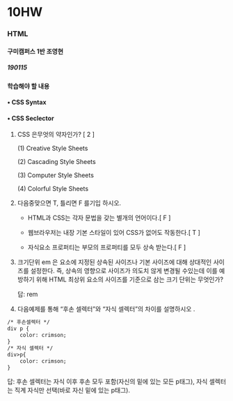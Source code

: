 # 10HW

### HTML

#### 구미캠퍼스 1반 조영현

##### 190115



#### 학습해야 할 내용

#### • CSS Syntax 

#### • CSS Seclector

1. CSS 은무엇의 약자인가? [ 2 ] 

   (1) Creative Style Sheets 

   (2) Cascading Style Sheets 

   (3) Computer Style Sheets

   (4) Colorful Style Sheets

2. 다음중맞으면 T, 틀리면 F 를기입 하시오.

   * HTML과 CSS는 각자 문법을 갖는 별개의 언어이다.[ F ]

   * 웹브라우저는 내장 기본 스타일이 있어 CSS가 없어도 작동한다.[ T ]
   * 자식요소 프로퍼티는 부모의 프로퍼티를 모두 상속 받는다.[ F ] 



3. 크기단위 em 은 요소에 지정된 상속된 사이즈나 기본 사이즈에 대해 상대적인 사이즈를 설정한다. 즉, 상속의 영향으로 사이즈가 의도치 않게 변경될 수있는데 이를 예방하기 위해 HTML 최상위 요소의 사이즈를 기준으로 삼는 크기 단위는 무엇인가?

   답: rem



4. 다음예제를 통해 “후손 셀렉터”와 “자식 셀렉터”의 차이를 설명하시오 .

```html
/* 후손셀렉터 */
div p {
	color: crimson;
}
/* 자식 셀렉터 */
div>p{
	color: crimson;
}
```

답: 후손 셀렉터는 자식 이후 후손 모두 포함(자신의 밑에 있는 모든 p태그), 자식 셀렉터는 직계 자식만 선택(바로 자신 밑에 있는 p태그).

